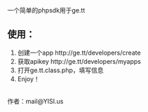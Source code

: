 一个简单的phpsdk用于ge.tt
<br />
<h2>使用：</h2>
<ol>
<li>创建一个app http://ge.tt/developers/create</li>
<li>获取apikey  http://ge.tt/developers/myapps</li>
<li>打开ge.tt.class.php，填写信息</li>
<li>Enjoy！</li>
</ol>
<br />
作者：mail@YISI.us
